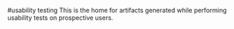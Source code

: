 #usability testing
This is the home for artifacts generated while performing usability tests on prospective users. 
